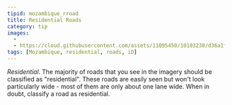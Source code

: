 ```yaml
---
tipid: mozambique_rroad
title: Residential Roads
category: tip
images:
  - 
  - https://cloud.githubusercontent.com/assets/11095450/10103238/d36a1f7e-6370-11e5-9767-ba951fba8104.png
tags: [Mozambique, residential, roads, iD]
---
```


*Residential*. The majority of roads that you see in the imagery should be classified as "residential". These roads are easily seen but won't look particularly wide - most of them are only about one lane wide. When in doubt, classify a road as residential. 

